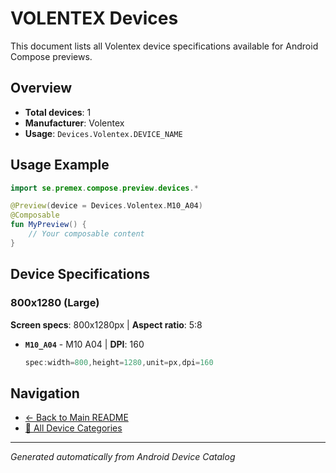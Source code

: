 # VOLENTEX Devices

This document lists all Volentex device specifications available for Android Compose previews.

## Overview

- **Total devices**: 1
- **Manufacturer**: Volentex
- **Usage**: `Devices.Volentex.DEVICE_NAME`

## Usage Example

```kotlin
import se.premex.compose.preview.devices.*

@Preview(device = Devices.Volentex.M10_A04)
@Composable
fun MyPreview() {
    // Your composable content
}
```

## Device Specifications

### 800x1280 (Large)

**Screen specs**: 800x1280px | **Aspect ratio**: 5:8

- **`M10_A04`** - M10 A04 | **DPI**: 160
  ```kotlin
  spec:width=800,height=1280,unit=px,dpi=160
  ```

## Navigation

- [← Back to Main README](../../README.md)
- [📱 All Device Categories](../README.md)

---
*Generated automatically from Android Device Catalog*
